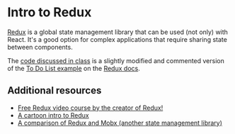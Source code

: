 # Intro to Redux

[Redux](https://redux.js.org) is a global state management library that can be used (not only) with React. It's a good option for complex applications that require sharing state between components.

The [code discussed in class](todos) is a slightly modified and commented version of the [To Do List example](https://redux.js.org/basics/exampletodolist) on the [Redux docs](https://redux.js.org/basics).

## Additional resources

* [Free Redux video course by the creator of Redux!](https://egghead.io/courses/getting-started-with-redux)
* [A cartoon intro to Redux](https://code-cartoons.com/a-cartoon-intro-to-redux-3afb775501a6)
* [A comparison of Redux and Mobx (another state management library)](https://hackernoon.com/introduction-to-redux-and-mobx-e6fa98b6479)
